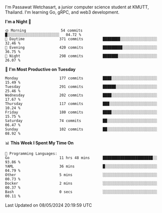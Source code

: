 
I'm Passawat Wetchasart, a junior computer science student at KMUTT, Thailand. I'm learning Go, gRPC, and web3 development.



<!--START_SECTION:waka-->
**I'm a Night 🦉** 

```text
🌞 Morning                54 commits          █░░░░░░░░░░░░░░░░░░░░░░░░   04.72 % 
🌆 Daytime                371 commits         ████████░░░░░░░░░░░░░░░░░   32.46 % 
🌃 Evening                420 commits         █████████░░░░░░░░░░░░░░░░   36.75 % 
🌙 Night                  298 commits         ███████░░░░░░░░░░░░░░░░░░   26.07 % 
```
📅 **I'm Most Productive on Tuesday** 

```text
Monday                   177 commits         ████░░░░░░░░░░░░░░░░░░░░░   15.49 % 
Tuesday                  291 commits         ██████░░░░░░░░░░░░░░░░░░░   25.46 % 
Wednesday                202 commits         ████░░░░░░░░░░░░░░░░░░░░░   17.67 % 
Thursday                 117 commits         ███░░░░░░░░░░░░░░░░░░░░░░   10.24 % 
Friday                   180 commits         ████░░░░░░░░░░░░░░░░░░░░░   15.75 % 
Saturday                 74 commits          ██░░░░░░░░░░░░░░░░░░░░░░░   06.47 % 
Sunday                   102 commits         ██░░░░░░░░░░░░░░░░░░░░░░░   08.92 % 
```


📊 **This Week I Spent My Time On** 

```text
💬 Programming Languages: 
Go                       11 hrs 48 mins      ███████████████████████░░   93.86 % 
YAML                     36 mins             █░░░░░░░░░░░░░░░░░░░░░░░░   04.79 % 
Other                    5 mins              ░░░░░░░░░░░░░░░░░░░░░░░░░   00.73 % 
Docker                   2 mins              ░░░░░░░░░░░░░░░░░░░░░░░░░   00.37 % 
Bash                     0 secs              ░░░░░░░░░░░░░░░░░░░░░░░░░   00.11 % 
```


 Last Updated on 08/05/2024 20:19:59 UTC
<!--END_SECTION:waka-->

<!--
**markpassawat/markpassawat** is a ✨ _special_ ✨ repository because its `README.md` (this file) appears on your GitHub profile.

Here are some ideas to get you started:

- 🔭 I’m currently working on ...
- 🌱 I’m currently learning ...
- 👯 I’m looking to collaborate on ...
- 🤔 I’m looking for help with ...
- 💬 Ask me about ...
- 📫 How to reach me: ...
- 😄 Pronouns: He/Him
- ⚡ Fun fact: ...
-->
